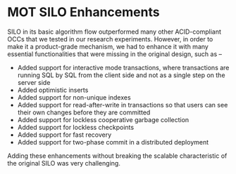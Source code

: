 # MOT SILO Enhancements<a name="EN-US_TOPIC_0270171517"></a>

SILO  in its basic algorithm flow outperformed many other ACID-compliant OCCs that we tested in our research experiments. However, in order to make it a product-grade mechanism, we had to enhance it with many essential functionalities that were missing in the original design, such as –

-   Added support for interactive mode transactions, where transactions are running SQL by SQL from the client side and not as a single step on the server side
-   Added optimistic inserts
-   Added support for non-unique indexes
-   Added support for read-after-write in transactions so that users can see their own changes before they are committed 
-   Added support for lockless cooperative garbage collection
-   Added support for lockless checkpoints
-   Added support for fast recovery
-   Added support for two-phase commit in a distributed deployment

Adding these enhancements without breaking the scalable characteristic of the original SILO was very challenging.

